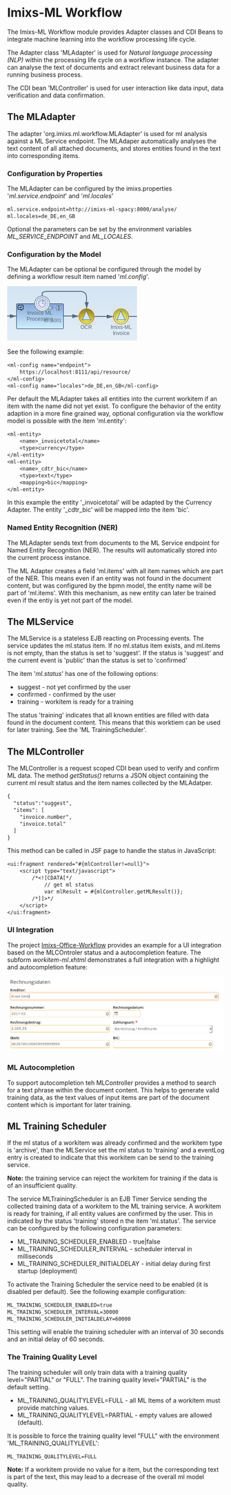 # Imixs-ML Workflow

The Imixs-ML Workflow module provides Adapter classes and CDI Beans to integrate machine learning into the workflow processing life cycle.

The Adapter class 'MLAdapter' is used for *Natural language processing (NLP)* within the processing life cycle on a workflow instance. The adapter can analyse the text of documents and extract relevant business data for a running business process. 

The CDI bean 'MLController' is used for user interaction like data input, data verification and data confirmation. 


## The MLAdapter

The adapter 'org.imixs.ml.workflow.MLAdapter' is used for ml analysis against a ML Service endpoint. The MLAdaper automatically analyses the text content of all attached documents, and stores entities found in the text into corresponding items.  

### Configuration by Properties

The MLAdapter can be configured by the imixs.properties  '*ml.service.endpoint*' and '*ml.locales*' 

	ml.service.endpoint=http://imixs-ml-spacy:8000/analyse/
	ml.locales=de_DE,en_GB

Optional the parameters can be set by the environment variables *ML_SERVICE_ENDPOINT* and *ML_LOCALES*.

### Configuration by the Model

The MLAdapter can be optional be configured through the model by defining a workflow result item named '*ml.config*'.

<img src="ml-model-configuration.png" />

See the following example:
    
	<ml-config name="endpoint">
	    https://localhost:8111/api/resource/
	</ml-config>
	<ml-config name="locales">de_DE,en_GB</ml-config>


Per default the MLAdapter takes all entities into the current workitem if an item with the name did not yet exist. 
To configure the behavior of the entity adaption in a more fine grained way, optional configuration via the workflow
 model is possible with the item 'ml.entity':

	<ml-entity>
	    <name>_invoicetotal</name>
	    <type>currency</type>
	</ml-entity>
	<ml-entity>
	    <name>_cdtr_bic</name>
	    <type>text</type>
	    <mapping>bic</mapping>
	</ml-entity>
	

In this example the entity '_invoicetotal' will be adapted by the Currency Adapter. 
The entity '_cdtr_bic' will be mapped into the item 'bic'.


### Named Entity Recognition (NER)

The MLAdapter sends text from documents to the ML Service endpoint for Named Entity Recognition (NER). The results will automatically stored into the current process instance. 

The ML Adapter creates a field 'ml.items' with all item names which are part of the NER.
This means even if an entity was not found in the document content, but was configured by the bpmn model, the entity name will
be part of 'ml.items'. With this mechanism, as new entity can later be trained even if the entiy is yet not part of the model.

## The MLService

The MLService is a stateless EJB reacting on Processing events. The service updates the  ml.status item. If no ml.status item
 exists, and ml.items is not empty, than the status is set to 'suggest'. If the status is 'suggest' and the current event is 'public' than the status is set to 'confirmed'
 
 The item '*ml.status*' has one of the following options:

 - suggest - not yet confirmed by the user
 - confirmed - confirmed by the user
 - training - workitem is ready for a training


The status 'training' indicates that all known entities are filled with data found in the document content. This means that this worktiem can be used for later training. See the 'ML TrainingScheduler'.




## The MLController

The MLController is a request scoped CDI bean used to verify and confirm ML data.
The method *getStatus()* returns  a JSON object containing the current ml result status and the item names collected by the MLAdatper.

	{
	  "status":"suggest",
      "items": [
        "invoice.number",
        "invoice.total"
      ]
    }


This method can be called in JSF page to handle the status in JavaScript:

	<ui:fragment rendered="#{mlController!=null}">
		<script type="text/javascript">
			/*<![CDATA[*/
				// get ml status
				var mlResult = #{mlController.getMLResult()};
			/*]]>*/
		</script>
	</ui:fragment>


   
### UI Integration

The project [Imixs-Office-Workflow](https://github.com/imixs/imixs-office-workflow/) provides an example for a UI integration based on the MLCOntroler status and a autocompletion feature.
The subform *workitem-ml.xhtml* demonstrates a full integration with a highlight and autocompletion feature:	

<img src="ml-input-suggest.png" />

	
### ML Autocompletion

To support autocompletion teh MLController provides a method to search for a text phrase within the document content. This helps to generate valid training data, as the text values of input items are part of the document content which is important for later training.


## ML Training Scheduler

If the ml status of a workitem was already confirmed and the workitem type is 'archive', than the MLService set the ml status to 'training' and a eventLog entry is created to indicate that this workitem can be send to the training service. 

**Note:** the training service can reject the workitem for training if the data is of an insufficient quality.


The service MLTrainingScheduler is an EJB Timer Service sending the collected training data of a workitem to the ML training service. A workitem is ready for training, if all entity values are confirmed by the user. This in indicated by the status 'training' stored n the item 'ml.status'. The service can be configured by the following configuration parameters:

 - ML_TRAINING_SCHEDULER_ENABLED - true|false
 - ML_TRAINING_SCHEDULER_INTERVAL - scheduler interval in milliseconds
 - ML_TRAINING_SCHEDULER_INITIALDELAY - initial delay during first startup (deployment) 
 
To activate the Training Scheduler the service need to be enabled (it is disabled per default). See the following example configuration:

	ML_TRAINING_SCHEDULER_ENABLED=true
	ML_TRAINING_SCHEDULER_INTERVAL=30000
	ML_TRAINING_SCHEDULER_INITIALDELAY=60000

This setting will enable the training scheduler with an interval of 30 seconds and an initial delay of 60 seconds. 
  
### The Training Quality Level
  
The training scheduler will only train data with a training quality level="PARTIAL" or "FULL". The  training quality level="PARTIAL" is the default setting. 

 - ML_TRAINING_QUALITYLEVEL=FULL  - all ML Items of a workitem must provide matching values. 
 - ML_TRAINING_QUALITYLEVEL=PARTIAL -  empty values are allowed (default).

It is possible to force the training quality level "FULL" with the environment 'ML_TRAINING_QUALITYLEVEL': 

	ML_TRAINING_QUALITYLEVEL=FULL



**Note:** If a workitem provide no value for a item, but the corresponding text is part of the text, this may lead to a decrease of the overall ml model quality. 

